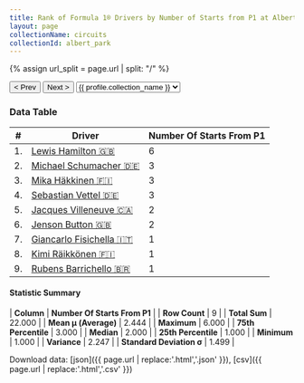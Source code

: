 ```yaml
---
title: Rank of Formula 1® Drivers by Number of Starts from P1 at Albert Park Grand Prix Circuit
layout: page
collectionName: circuits
collectionId: albert_park
---
```


{% assign url_split = page.url | split: "/" %}
<div id="collection-navigation">
<button onclick="selector.options[selector.selectedIndex-1].value && (window.location = selector.options[selector.selectedIndex-1].value);">&lt; Prev</button>
<button onclick="selector.options[selector.selectedIndex+1].value && (window.location = selector.options[selector.selectedIndex+1].value);">Next &gt;</button>
<select id="selector" onchange="this.options[this.selectedIndex].value && (window.location = this.options[this.selectedIndex].value);">
  {% for collectionId in site.data[page.collectionName].refs %}
    {% if collectionId == page.collectionId %}
      {% assign selected = "selected" %}
    {% else %}
      {% assign selected = "" %}
    {% endif %}
    {% assign profile = site.data[page.collectionName][collectionId].profile %}
    <option value="/f1/{{ page.collectionName }}/{{ collectionId }}/{{ url_split[4] }}" {{ selected }}>{{ profile.collection_name }}</option>
  {% endfor %}
</select>
</div>

<canvas id="chart" width="400" height="180"></canvas>
<script>
var data = {
    "datasets": [
        {
            "backgroundColor": [
                "#9C8E8D",
                "#9C8E8D",
                "#9C8E8D",
                "#9C8E8D",
                "#9C8E8D",
                "#9C8E8D",
                "#9C8E8D",
                "#9C8E8D",
                "#9C8E8D"
            ],
            "borderColor": [
                "#1D181E",
                "#1D181E",
                "#1D181E",
                "#1D181E",
                "#1D181E",
                "#1D181E",
                "#1D181E",
                "#1D181E",
                "#1D181E"
            ],
            "borderWidth": 1,
            "data": [
                6.0,
                3.0,
                3.0,
                3.0,
                2.0,
                2.0,
                1.0,
                1.0,
                1.0
            ],
            "label": "Number Of Starts From P1"
        }
    ],
    "labels": [
        "Lewis Hamilton",
        "Michael Schumacher",
        "Mika Häkkinen",
        "Sebastian Vettel",
        "Jacques Villeneuve",
        "Jenson Button",
        "Giancarlo Fisichella",
        "Kimi Räikkönen",
        "Rubens Barrichello"
    ]
};
var options = {
  legend: {
    display: false
  },
  scales: {
    xAxes: [{
      ticks: {
        beginAtZero: true,
        maxRotation: 180,
        display: window.innerWidth > 800
      }
    }],
    yAxes: [{
      ticks: {
        beginAtZero: true
      }
    }]
  },
  onResize: function(chart, size) {
    chart.options.scales.xAxes[0].ticks.display = size.width > 800;
  }
};
var chart = new Chart("chart", {
    data: data,
    type: 'bar',
    options: options
});
</script>



### Data Table

| # | Driver | Number Of Starts From P1 |
|--|--|--|
| 1. | [Lewis Hamilton 🇬🇧](/f1/drivers/hamilton) | 6 |
| 2. | [Michael Schumacher 🇩🇪](/f1/drivers/michael_schumacher) | 3 |
| 3. | [Mika Häkkinen 🇫🇮](/f1/drivers/hakkinen) | 3 |
| 4. | [Sebastian Vettel 🇩🇪](/f1/drivers/vettel) | 3 |
| 5. | [Jacques Villeneuve 🇨🇦](/f1/drivers/villeneuve) | 2 |
| 6. | [Jenson Button 🇬🇧](/f1/drivers/button) | 2 |
| 7. | [Giancarlo Fisichella 🇮🇹](/f1/drivers/fisichella) | 1 |
| 8. | [Kimi Räikkönen 🇫🇮](/f1/drivers/raikkonen) | 1 |
| 9. | [Rubens Barrichello 🇧🇷](/f1/drivers/barrichello) | 1 |

#### Statistic Summary

| **Column** | **Number Of Starts From P1** |
| **Row Count** | 9 |
| **Total Sum** | 22.000 |
| **Mean μ (Average)** | 2.444 |
| **Maximum** | 6.000 |
| **75th Percentile** | 3.000 |
| **Median** | 2.000 |
| **25th Percentile** | 1.000 |
| **Minimum** | 1.000 |
| **Variance** | 2.247 |
| **Standard Deviation σ** | 1.499 |

Download data: [json]({{ page.url | replace:'.html','.json' }}), [csv]({{ page.url | replace:'.html','.csv' }})
